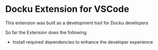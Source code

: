 # Docku Extension for VSCode

This extension was built as a development tool for Docku developers

So far the Extension does the following

- Install required dependencies to enhance the developer experience